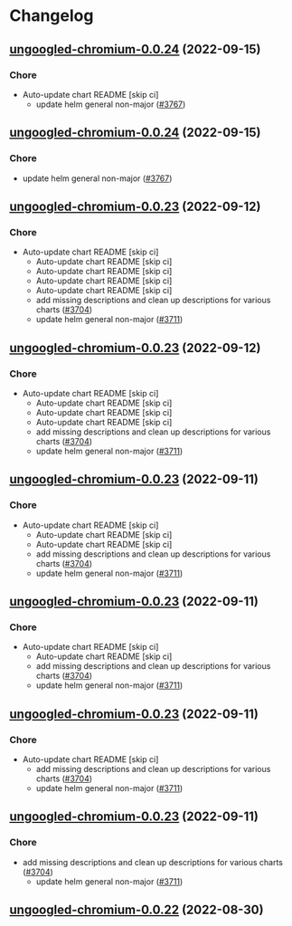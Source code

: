 # Changelog



## [ungoogled-chromium-0.0.24](https://github.com/truecharts/charts/compare/ungoogled-chromium-0.0.23...ungoogled-chromium-0.0.24) (2022-09-15)

### Chore

- Auto-update chart README [skip ci]
  - update helm general non-major ([#3767](https://github.com/truecharts/charts/issues/3767))




## [ungoogled-chromium-0.0.24](https://github.com/truecharts/charts/compare/ungoogled-chromium-0.0.23...ungoogled-chromium-0.0.24) (2022-09-15)

### Chore

- update helm general non-major ([#3767](https://github.com/truecharts/charts/issues/3767))




## [ungoogled-chromium-0.0.23](https://github.com/truecharts/charts/compare/ungoogled-chromium-0.0.22...ungoogled-chromium-0.0.23) (2022-09-12)

### Chore

- Auto-update chart README [skip ci]
  - Auto-update chart README [skip ci]
  - Auto-update chart README [skip ci]
  - Auto-update chart README [skip ci]
  - Auto-update chart README [skip ci]
  - add missing descriptions and clean up descriptions for various charts ([#3704](https://github.com/truecharts/charts/issues/3704))
  - update helm general non-major ([#3711](https://github.com/truecharts/charts/issues/3711))




## [ungoogled-chromium-0.0.23](https://github.com/truecharts/charts/compare/ungoogled-chromium-0.0.22...ungoogled-chromium-0.0.23) (2022-09-12)

### Chore

- Auto-update chart README [skip ci]
  - Auto-update chart README [skip ci]
  - Auto-update chart README [skip ci]
  - Auto-update chart README [skip ci]
  - add missing descriptions and clean up descriptions for various charts ([#3704](https://github.com/truecharts/charts/issues/3704))
  - update helm general non-major ([#3711](https://github.com/truecharts/charts/issues/3711))




## [ungoogled-chromium-0.0.23](https://github.com/truecharts/charts/compare/ungoogled-chromium-0.0.22...ungoogled-chromium-0.0.23) (2022-09-11)

### Chore

- Auto-update chart README [skip ci]
  - Auto-update chart README [skip ci]
  - Auto-update chart README [skip ci]
  - add missing descriptions and clean up descriptions for various charts ([#3704](https://github.com/truecharts/charts/issues/3704))
  - update helm general non-major ([#3711](https://github.com/truecharts/charts/issues/3711))




## [ungoogled-chromium-0.0.23](https://github.com/truecharts/charts/compare/ungoogled-chromium-0.0.22...ungoogled-chromium-0.0.23) (2022-09-11)

### Chore

- Auto-update chart README [skip ci]
  - Auto-update chart README [skip ci]
  - add missing descriptions and clean up descriptions for various charts ([#3704](https://github.com/truecharts/charts/issues/3704))
  - update helm general non-major ([#3711](https://github.com/truecharts/charts/issues/3711))




## [ungoogled-chromium-0.0.23](https://github.com/truecharts/charts/compare/ungoogled-chromium-0.0.22...ungoogled-chromium-0.0.23) (2022-09-11)

### Chore

- Auto-update chart README [skip ci]
  - add missing descriptions and clean up descriptions for various charts ([#3704](https://github.com/truecharts/charts/issues/3704))
  - update helm general non-major ([#3711](https://github.com/truecharts/charts/issues/3711))




## [ungoogled-chromium-0.0.23](https://github.com/truecharts/charts/compare/ungoogled-chromium-0.0.22...ungoogled-chromium-0.0.23) (2022-09-11)

### Chore

- add missing descriptions and clean up descriptions for various charts ([#3704](https://github.com/truecharts/charts/issues/3704))
  - update helm general non-major ([#3711](https://github.com/truecharts/charts/issues/3711))




## [ungoogled-chromium-0.0.22](https://github.com/truecharts/charts/compare/ungoogled-chromium-0.0.20...ungoogled-chromium-0.0.22) (2022-08-30)
